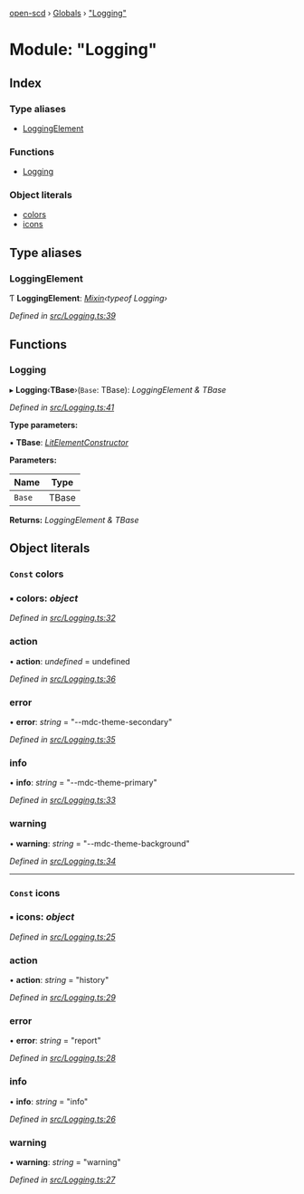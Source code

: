 [open-scd](../README.md) › [Globals](../globals.md) › ["Logging"](_logging_.md)

# Module: "Logging"

## Index

### Type aliases

* [LoggingElement](_logging_.md#loggingelement)

### Functions

* [Logging](_logging_.md#logging)

### Object literals

* [colors](_logging_.md#const-colors)
* [icons](_logging_.md#const-icons)

## Type aliases

###  LoggingElement

Ƭ **LoggingElement**: *[Mixin](_foundation_.md#mixin)‹typeof Logging›*

*Defined in [src/Logging.ts:39](https://github.com/openscd/open-scd/blob/56480b8/src/Logging.ts#L39)*

## Functions

###  Logging

▸ **Logging**‹**TBase**›(`Base`: TBase): *LoggingElement & TBase*

*Defined in [src/Logging.ts:41](https://github.com/openscd/open-scd/blob/56480b8/src/Logging.ts#L41)*

**Type parameters:**

▪ **TBase**: *[LitElementConstructor](_foundation_.md#litelementconstructor)*

**Parameters:**

Name | Type |
------ | ------ |
`Base` | TBase |

**Returns:** *LoggingElement & TBase*

## Object literals

### `Const` colors

### ▪ **colors**: *object*

*Defined in [src/Logging.ts:32](https://github.com/openscd/open-scd/blob/56480b8/src/Logging.ts#L32)*

###  action

• **action**: *undefined* = undefined

*Defined in [src/Logging.ts:36](https://github.com/openscd/open-scd/blob/56480b8/src/Logging.ts#L36)*

###  error

• **error**: *string* = "--mdc-theme-secondary"

*Defined in [src/Logging.ts:35](https://github.com/openscd/open-scd/blob/56480b8/src/Logging.ts#L35)*

###  info

• **info**: *string* = "--mdc-theme-primary"

*Defined in [src/Logging.ts:33](https://github.com/openscd/open-scd/blob/56480b8/src/Logging.ts#L33)*

###  warning

• **warning**: *string* = "--mdc-theme-background"

*Defined in [src/Logging.ts:34](https://github.com/openscd/open-scd/blob/56480b8/src/Logging.ts#L34)*

___

### `Const` icons

### ▪ **icons**: *object*

*Defined in [src/Logging.ts:25](https://github.com/openscd/open-scd/blob/56480b8/src/Logging.ts#L25)*

###  action

• **action**: *string* = "history"

*Defined in [src/Logging.ts:29](https://github.com/openscd/open-scd/blob/56480b8/src/Logging.ts#L29)*

###  error

• **error**: *string* = "report"

*Defined in [src/Logging.ts:28](https://github.com/openscd/open-scd/blob/56480b8/src/Logging.ts#L28)*

###  info

• **info**: *string* = "info"

*Defined in [src/Logging.ts:26](https://github.com/openscd/open-scd/blob/56480b8/src/Logging.ts#L26)*

###  warning

• **warning**: *string* = "warning"

*Defined in [src/Logging.ts:27](https://github.com/openscd/open-scd/blob/56480b8/src/Logging.ts#L27)*
